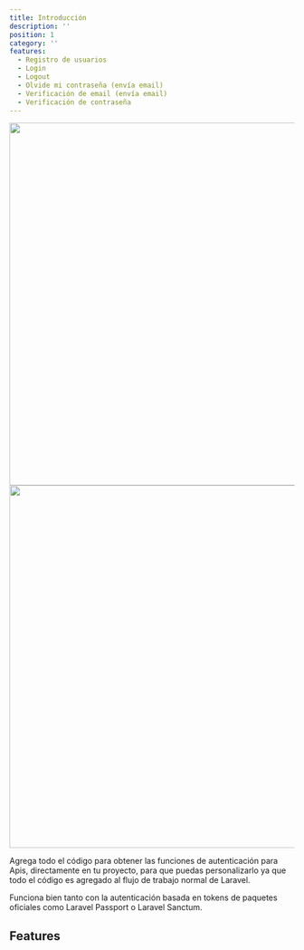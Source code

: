 ```yaml
---
title: Introducción
description: ''
position: 1
category: ''
features:
  - Registro de usuarios
  - Login
  - Logout
  - Olvide mi contraseña (envía email)
  - Verificación de email (envía email)
  - Verificación de contraseña
---
```


<img src="https://banners.beyondco.de/Json%20Api%20Auth.png?theme=light&packageManager=composer+require&packageName=arielmejiadev%2Fjson-api-auth&pattern=bubbles&style=style_1&description=Authentication+scaffold+for+Json+Apis&md=1&showWatermark=0&fontSize=125px&images=https%3A%2F%2Flaravel.com%2Fimg%2Flogomark.min.svg" class="light-img" width="1280" height="640" alt=""/>

<img src="https://banners.beyondco.de/Json%20Api%20Auth.png?theme=dark&packageManager=composer+require&packageName=arielmejiadev%2Fjson-api-auth&pattern=bubbles&style=style_1&description=Authentication+scaffold+for+Json+Apis&md=1&showWatermark=0&fontSize=100px&images=https%3A%2F%2Flaravel.com%2Fimg%2Flogomark.min.svg" class="dark-img" width="1280" height="640" alt=""/>

Agrega todo el código para obtener las funciones de autenticación para Apis, directamente en tu proyecto, para que puedas personalizarlo ya que todo el código es agregado al flujo de trabajo normal de Laravel.

Funciona bien tanto con la autenticación basada en tokens de paquetes oficiales como Laravel Passport o Laravel Sanctum.

## Features

<list :items="features"></list>
